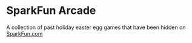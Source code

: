 SparkFun Arcade
===============

A collection of past holiday easter egg games that have been hidden on [SparkFun.com](http://sparkfun.com)
